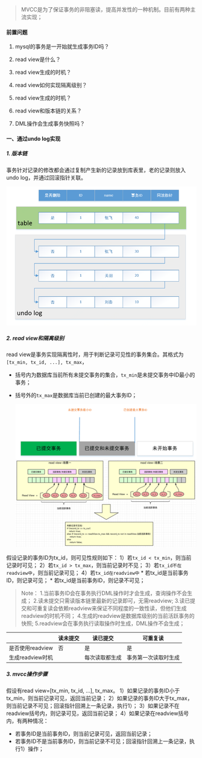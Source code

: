 <!-- date: 2020.05.20 23:27 -->

> MVCC是为了保证事务的非阻塞读，提高并发性的一种机制。目前有两种主流实现；

#### 前置问题

1. mysql的事务是一开始就生成事务ID吗？

2. read view是什么？

3. read view生成的时机？

4. read view如何实现隔离级别？

5. read view生成的时机？

6. read view和版本链的关系？

7. DML操作会生成事务快照吗？
   
#### 一、通过undo log实现
   
##### 1. 版本链
   
事务针对记录的修改都会通过复制产生新的记录放到库表里，老的记录则放入undo log，并通过回滚指针关联。
   
<img title="" src="pic/1240-20210115030059818.png" alt="undo log" style="zoom: 100%;" data-align="center" width="524">

##### 2. read view和隔离级别

read view是事务实现隔离性时，用于判断记录可见性的事务集合。其格式为`[tx_min, tx_id, ...], tx_max`，

* 括号内为数据库当前所有未提交事务的集合，`tx_min`是未提交事务中ID最小的事务；

* 括号外的`tx_max`是数据库当前已创建的最大事务ID；
  
  <img title="" src="pic/1240-20210115030059806.png" alt="事务可见性" style="zoom: 100%;" data-align="center" width="532">
  
  <img title="" src="pic/1240-20210115030059866.png" alt="image.png" style="zoom: 100%;" data-align="center">

假设记录的事务ID为tx_id，则可见性规则如下：
1）若`tx_id < tx_min`，则当前记录时可见；
2）若`tx_id > tx_max`，则当前记录时不见；
3）若`tx_id不在readview中`，则当前记录可见；
4）若`tx_id在readview中`
    * 若tx_id是当前事务ID，则记录可见；
    * 若tx_id是当前事务ID，则记录不可见；

> Note：
> 1.当前事务ID会在事务执行DML操作时才会生成，查询操作不会生成；
> 2.读未提交只需读版本链里最新的记录即可，无需readview;
> 3.读已提交和可重复读会依赖readview来保证不同程度的一致性读，但他们生成readview的时机不同；
> 4.生成的readview是数据库级别的当前活跃事务的快照;
> 5.readview会在事务执行读取操作时生成，DML操作不会生成；

|              | 读未提交 | 读已提交    | 可重复读       |
| ------------ | ---- | ------- | ---------- |
| 是否使用readview | 否    | 是       | 是          |
| 生成readview时机 |      | 每次读取都生成 | 事务第一次读取时生成 |

##### 3. mvcc操作步骤

假设有read view=[tx_min, tx_id, ...], tx_max。
1）如果记录的事务ID小于tx_min，则当前记录可见，返回当前记录；
2）如果记录的事务ID大于tx_max，则当前记录不可见；回滚指针回溯上一条记录，执行1）；
3）如果记录不在readview括号内，则记录可见，返回当前记录；
4）如果记录在readview括号内，有两种情况：

* 若事务ID是当前事务ID，则当前记录可见，返回当前记录；
* 若事务ID不是当前事务ID，则当前记录不可见；回滚指针回溯上一条记录，执行1）操作；
